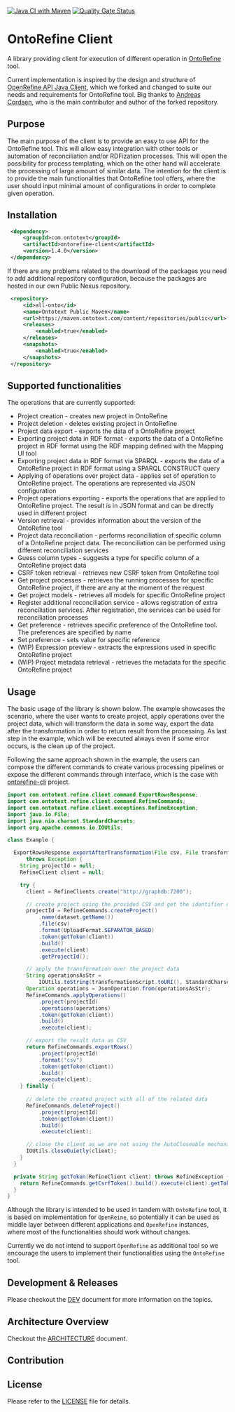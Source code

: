[![Java CI with Maven](https://github.com/Ontotext-AD/ontorefine-client/actions/workflows/CI.yaml/badge.svg)](https://github.com/Ontotext-AD/ontorefine-client/actions/workflows/CI.yaml)
[![Quality Gate Status](https://sonarcloud.io/api/project_badges/measure?project=Ontotext-AD_ontorefine-client&metric=alert_status)](https://sonarcloud.io/dashboard?id=Ontotext-AD_ontorefine-client)


# OntoRefine Client 

A library providing client for execution of different operation in [OntoRefine](https://graphdb.ontotext.com/documentation/free/loading-data-using-ontorefine.html) tool.

Current implementation is inspired by the design and structure of [OpenRefine API Java Client](https://github.com/ancore/refine-java), which we forked and changed to 
suite our needs and requirements for OntoRefine tool. Big thanks to [Andreas Cordsen](https://github.com/ancore), who is the main contributor and author of the forked
repository.

## Purpose

The main purpose of the client is to provide an easy to use API for the OntoRefine tool. This will allow easy integration with other tools or automation of reconciliation
and/or RDFization processes. This will open the possibility for process templating, which on the other hand will accelerate the processing of large amount of similar data.
The intention for the client is to provide the main functionalities that OntoRefine tool offers, where the user should input minimal amount of configurations in order to
complete given operation.

## Installation

```xml
 <dependency>
     <groupId>com.ontotext</groupId>
     <artifactId>ontorefine-client</artifactId>
     <version>1.4.0</version>
 </dependency>
```

If there are any problems related to the download of the packages you need to add additional repository configuration, because the packages are hosted in our own Public
Nexus repository.

```xml
 <repository>
     <id>all-onto</id>
     <name>Ontotext Public Maven</name>
     <url>https://maven.ontotext.com/content/repositories/public</url>
     <releases>
         <enabled>true</enabled>
     </releases>
     <snapshots>
         <enabled>true</enabled>
     </snapshots>
 </repository>
```


## Supported functionalities

The operations that are currently supported:

- Project creation - creates new project in OntoRefine
- Project deletion - deletes existing project in OntoRefine
- Project data export - exports the data of a OntoRefine project
- Exporting project data in RDF format - exports the data of a OntoRefine project in RDF format using the RDF mapping defined with the Mapping UI tool
- Exporting project data in RDF format via SPARQL - exports the data of a OntoRefine project in RDF format using a SPARQL CONSTRUCT query
- Applying of operations over project data - applies set of operation to OntoRefine project. The operations are represented via JSON configuration
- Project operations exporting - exports the operations that are applied to OntoRefine project. The result is in JSON format and can be directly used in different project
- Version retrieval - provides information about the version of the OntoRefine tool
- Project data reconciliation - performs reconciliation of specific column of a OntoRefine project data. The reconciliation can be performed using different reconciliation services
- Guess column types - suggests a type for specific column of a OntoRefine project data
- CSRF token retrieval - retrieves new CSRF token from OntoRefine tool
- Get project processes - retrieves the running processes for specific OntoRefine project, if there are any at the moment of the request
- Get project models - retrieves all models for specific OntoRefine project
- Register additional reconciliation service - allows registration of extra reconciliation services. After registration, the services can be used for reconciliation processes
- Get preference - retrieves specific preference of the OntoRefine tool. The preferences are specified by name
- Set preference - sets value for specific reference 
- (WIP) Expression preview - extracts the expressions used in specific OntoRefine project
- (WIP) Project metadata retrieval - retrieves the metadata for the specific OntoRefine project


## Usage

The basic usage of the library is shown below. The example showcases the scenario, where the user wants to create project, apply operations over the project data, which will
transform the data in some way, export the data after the transformation in order to return result from the processing. As last step in the example, which will be executed
always even if some error occurs, is the clean up of the project.

Following the same approach shown in the example, the users can compose the different commands to create various processing pipelines or expose the different commands through
interface, which is the case with [ontorefine-cli](https://github.com/Ontotext-AD/ontorefine-cli) project.


```java
import com.ontotext.refine.client.command.ExportRowsResponse;
import com.ontotext.refine.client.command.RefineCommands;
import com.ontotext.refine.client.exceptions.RefineException;
import java.io.File;
import java.nio.charset.StandardCharsets;
import org.apache.commons.io.IOUtils;

class Example {

  ExportRowsResponse exportAfterTransformation(File csv, File transformationScript)
      throws Exception {
    String projectId = null;
    RefineClient client = null;

    try {
      client = RefineClients.create("http://graphdb:7200");

      // create project using the provided CSV and get the identifier of the result project
      projectId = RefineCommands.createProject()
          .name(dataset.getName())
          .file(csv)
          .format(UploadFormat.SEPARATOR_BASED)
          .token(getToken(client))
          .build()
          .execute(client)
          .getProjectId();

      // apply the transformation over the project data
      String operationsAsStr =
          IOUtils.toString(transformationScript.toURI(), StandardCharsets.UTF_8);
      Operation operations = JsonOperation.from(operationsAsStr);
      RefineCommands.applyOperations()
          .project(projectId)
          .operations(operations)
          .token(getToken(client))
          .build()
          .execute(client);

      // export the result data as CSV
      return RefineCommands.exportRows()
          .project(projectId)
          .format("csv")
          .token(getToken(client))
          .build()
          .execute(client);
    } finally {
    
      // delete the created project with all of the related data
      RefineCommands.deleteProject()
          .project(projectId)
          .token(getToken(client))
          .build()
          .execute(client);

      // close the client as we are not using the AutoCloseable mechanism with try-with-resources
      IOUtils.closeQuietly(client);
    }
  }

  private String getToken(RefineClient client) throws RefineException {
    return RefineCommands.getCsrfToken().build().execute(client).getToken();
  }
}

```

Although the library is intended to be used in tandem with `OntoRefine` tool, it is based on implementation for
`OpenReine`, so potentially it can be used as middle layer between different applications and `OpenRefine` instances,
where most of the functionalities should work without changes.

Currently we do not intend to support `OpenRefine` as additional tool so we encourage the users to implement their
functionalities using the `OntoRefine` tool.


## Development & Releases

Please checkout the [DEV](DEV.md) document for more information on the topics.


## Architecture Overview

Checkout the [ARCHITECTURE](ARCHITECTURE.md) document.


## Contribution



## License

Please refer to the [LICENSE](LICENSE) file for details.
